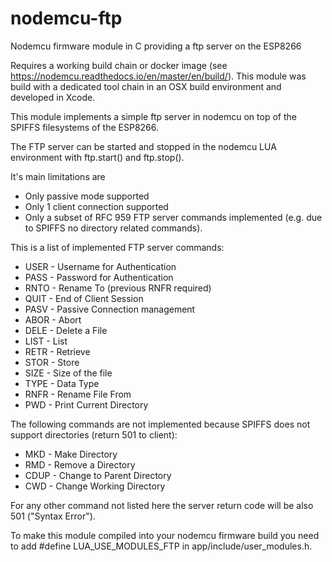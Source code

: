 # nodemcu-ftp

Nodemcu firmware module in C providing a ftp server on the ESP8266

Requires a working build chain or docker image (see https://nodemcu.readthedocs.io/en/master/en/build/).
This module was build with a dedicated tool chain in an OSX build environment and developed in Xcode.

This module implements a simple ftp server in nodemcu on top of the SPIFFS filesystems of the ESP8266.

The FTP server can be started and stopped in the nodemcu LUA environment with ftp.start() and ftp.stop().

It's main limitations are 
- Only passive mode supported
- Only 1 client connection supported
- Only a subset of RFC 959 FTP server commands implemented (e.g. due to SPIFFS no directory related commands).

This is a list of implemented FTP server commands:
-  USER - Username for Authentication
-  PASS - Password for Authentication
-  RNTO - Rename To (previous RNFR required)
-  QUIT - End of Client Session
-  PASV - Passive Connection management
-  ABOR - Abort
-  DELE - Delete a File
-  LIST - List
-  RETR - Retrieve
-  STOR - Store
-  SIZE - Size of the file
-  TYPE - Data Type
-  RNFR - Rename File From
-  PWD  - Print Current Directory 


The following commands are not implemented because SPIFFS does not support directories (return 501 to client):
-  MKD - Make Directory
-  RMD - Remove a Directory
-  CDUP - Change to Parent Directory
-  CWD - Change Working Directory

For any other command not listed here the server return code will be also 501 ("Syntax Error").

To make this module compiled into your nodemcu firmware build you need to add
  #define LUA_USE_MODULES_FTP
in app/include/user_modules.h.
